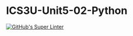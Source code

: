 # ICS3U-Unit5-02-Python

[![GitHub's Super Linter](https://github.com/huihangisaac-ho/ICS3U-Unit5-02-Python/workflows/GitHub's%20Super%20Linter/badge.svg)](https://github.com/huihangisaac-ho/ICS3U-Unit5-02-Python/actions)
